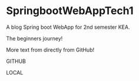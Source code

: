 # SpringbootWebAppTech1

A blog Spring boot WebApp for 2nd semester KEA.

The beginners journey!

More text from directly from GitHub!

GITHUB

LOCAL
